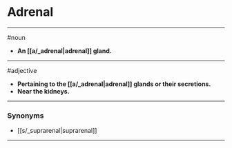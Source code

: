 # Adrenal
---
#noun
- **An [[a/_adrenal|adrenal]] gland.**
---
#adjective
- **Pertaining to the [[a/_adrenal|adrenal]] glands or their secretions.**
- **Near the kidneys.**
---
### Synonyms
- [[s/_suprarenal|suprarenal]]
---
